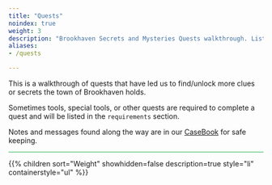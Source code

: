 ```yaml
---
title: "Quests"
noindex: true
weight: 3
description: "Brookhaven Secrets and Mysteries Quests walkthrough. Lists tools, requirements and steps along with helpful videos."
aliases:
- /quests

---
```


This is a walkthrough of quests that have led us to find/unlock more clues or secrets the town of Brookhaven holds.

Sometimes tools, special tools, or other quests are required to complete a quest and will be listed in the `requirements` section.

Notes and messages found along the way are in our [CaseBook](/casebook/) for safe keeping. 

<hr style="background-color: #28b44c" size=8>

{{% children sort="Weight" showhidden=false description=true style="li" containerstyle="ul" %}}